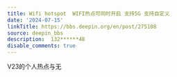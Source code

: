 ```yaml
---
title: Wifi hotspot  WIFI热点可同时开启 支持5G 支持自定义
date: '2024-07-15'
linkTitle: https://bbs.deepin.org/en/post/275108
source: deepin_bbs
description:  132******48 
disable_comments: true
---
```

V23的个人热点与无
